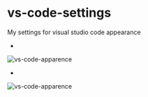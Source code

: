 # vs-code-settings

My settings for visual studio code appearance

-

![vs-code-apparence](https://lh3.googleusercontent.com/pw/ABLVV87-gtnB2BQwfZrblyw8dzg24epXVaZqxlwEK528hGXLUN3eyWEjQSu3GkMU8zwBiHi0aGD5Vap3nARsQ4wSZeePboY6QKovHj5fPaIhGlZJZyBc2agT7uJ9Oayvgufk5VlSL0ZAlPDpUOQfWCESG_Ub2Q=w1545-h869-s-no-gm?authuser=0)

-

![vs-code-apparence](https://lh3.googleusercontent.com/pw/ABLVV87KYyYejTRdOrzSl-ATjKvAJ3SnTFfx9qIEwyN1QcFIFevke6lht2GFWxcBp8ZlmWxo8Yj0lRxyvuPkf0asuIHpEW5ugDU1zrHLfcaqftaHRAu1wSnK-6I6UpEaN3ofago9xuhfRVgPl0bgj44xCEsyXw=w1545-h869-s-no-gm?authuser=0)
